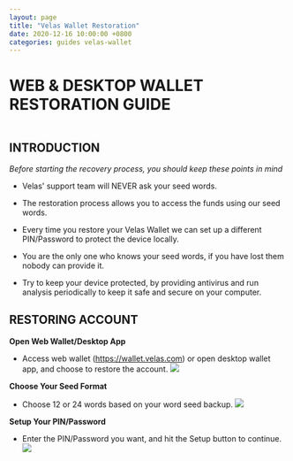 ```yaml
---
layout: page
title: "Velas Wallet Restoration"
date: 2020-12-16 10:00:00 +0800
categories: guides velas-wallet
---
```


# WEB & DESKTOP WALLET RESTORATION GUIDE

```
```
## INTRODUCTION

*Before starting the recovery process, you should keep these points in mind*

- Velas' support team will NEVER ask your seed words.

- The restoration process allows you to access the funds using our seed words.

- Every time you restore your Velas Wallet we can set up a different PIN/Password to protect the device locally.

- You are the only one who knows your seed words, if you have lost them nobody can provide it.

- Try to keep your device protected, by providing antivirus and run analysis periodically to keep it safe and secure on your computer.



## RESTORING ACCOUNT

**Open Web Wallet/Desktop App**
 - Access web wallet (https://wallet.velas.com) or open desktop wallet app, and choose to restore the account.
 ![](https://github.com/dexempower/dexempower.github.io-velas/blob/main/assets/restoration/Restore.png?raw=true)
 
**Choose Your Seed Format**
  - Choose 12 or 24 words based on your word seed backup.
 ![](https://github.com/dexempower/dexempower.github.io-velas/blob/main/assets/restoration/Format.png?raw=true)
  
**Setup Your PIN/Password**
 - Enter the PIN/Password you want, and hit the Setup button to continue.
  ![](https://github.com/dexempower/dexempower.github.io-velas/blob/main/assets/restoration/Password.png?raw=true)
 
